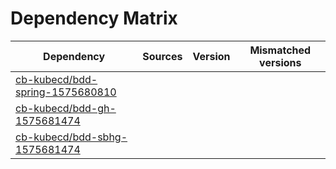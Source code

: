 # Dependency Matrix

Dependency | Sources | Version | Mismatched versions
---------- | ------- | ------- | -------------------
[cb-kubecd/bdd-spring-1575680810](https://github.com/cb-kubecd/bdd-spring-1575680810.git) |  | []() | 
[cb-kubecd/bdd-gh-1575681474](https://github.com/cb-kubecd/bdd-gh-1575681474.git) |  | []() | 
[cb-kubecd/bdd-sbhg-1575681474](https://github.com/cb-kubecd/bdd-sbhg-1575681474.git) |  | []() | 
